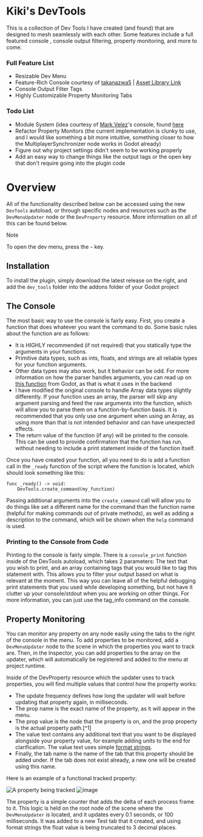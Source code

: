 # Kiki's DevTools
This is a collection of Dev Tools I have created (and found) that are designed to mesh seamlessly with each other. Some features include a full featured console , console output filtering, property monitoring, and more to come.

### Full Feature List
- Resizable Dev Menu
- Feature-Rich Console courtesy of [takanazwa5](https://github.com/takanazwa5) | [Asset Library Link](https://godotengine.org/asset-library/asset/3533)
- Console Output Filter Tags
- Highly Customizable Property Monitoring Tabs

### Todo List
- Module System (idea courtesy of [Mark Velez](https://github.com/MarkVelez)'s console, found [here](https://github.com/MarkVelez/godot-simply-console)
- Refactor Property Monitors (the current implementation is clunky to use, and I would like something a bit more intuitive, something closer to how the MultiplayerSynchronizer node works in Godot already)
- Figure out why project settings didn't seem to be working properly
- Add an easy way to change things like the output tags or the open key that don't require going into the plugin code

# Overview
All of the functionality described below can be accessed using the new `DevTools` autoload, or through specific nodes and resources such as the `DevMenuUpdater` node or the `DevProperty` resource. More information on all of this can be found below. 

> [!NOTE] 
> To open the dev menu, press the `~` key.

## Installation
To install the plugin, simply download the latest release on the right, and add the `dev_tools` folder into the addons folder of your Godot project

## The Console
The most basic way to use the console is fairly easy. First, you create a function that does whatever you want the command to do. Some basic rules about the function are as follows:
- It is HIGHLY recommended (if not required) that you statically type the arguments in your functions.
- Primitive data types, such as ints, floats, and strings are all reliable types for your function arguments.
- Other data types may also work, but it behavior can be odd. For more information on how the parser handles arguments, you can read up on [this function](https://docs.godotengine.org/en/stable/classes/class_%40globalscope.html#class-globalscope-method-type-convert) from Godot, as that is what it uses in the backend
- I have modified the original console to handle Array data types slightly differently. If your function uses an array, the parser will skip any argument parsing and feed the raw arguments into the function, which will allow you to parse them on a function-by-function basis. It is recommended that you only use one argument when using an Array, as using more than that is not intended behavior and can have unexpected effects.
- The return value of the function (if any) will be printed to the console. This can be used to provide confirmation that the function has run, without needing to include a print statement inside of the function itself.

Once you have created your function, all you need to do is add a function call in the `_ready` function of the script where the function is located, which should look something like this:
```
func _ready() -> void:
	DevTools.create_command(my_function)
```
Passing additional arguments into the `create_command` call will allow you to do things like set a different name for the command than the function name (helpful for making commands out of private methods), as well as adding a description to the command, which will be shown when the `help` command is used.

### Printing to the Console from Code
Printing to the console is fairly simple. There is a `console_print` function inside of the DevTools autoload, which takes 2 parameters: The text that you wish to print, and an array containing tags that you would like to tag this statement with. This allows you to filter your output based on what is relevant at the moment. This way you can leave all of the helpful debugging print statements that you used while developing something, but not have it clutter up your console/stdout when you are working on other things. For more information, you can just use the tag_info command on the console.

## Property Monitoring
You can monitor any property on any node easily using the tabs to the right of the console in the menu. To add properties to be monitored, add a `DevMenuUpdater` node to the scene in which the properties you want to track are. Then, in the Inspector, you can add properties to the array on the updater, which will automatically be registered and added to the menu at project runtime.

Inside of the DevProperty resource which the updater uses to track properties, you will find multiple values that control how the property works:
- The update frequency defines how long the updater will wait before updating that property again, in milliseconds.
- The prop name is the exact name of the property, as it will appear in the menu.
- The prop value is the node that the property is on, and the prop property is the actual property path.[^1]
- The value text contains any additional text that you want to be displayed alongside your property value, for example adding units to the end for clarification. The value text uses simple [format strings](https://docs.godotengine.org/en/stable/tutorials/scripting/gdscript/gdscript_format_string.html).
- Finally, the tab name is the name of the tab that this property should be added under. If the tab does not exist already, a new one will be created using this name.

Here is an example of a functional tracked property:

![A property being tracked](https://github.com/user-attachments/assets/c33c0035-1a0e-44ec-86a0-f0aaebe35a41)
![image](https://github.com/user-attachments/assets/26ac3145-cb08-48f6-b209-1af943d1144c)

The property is a simple counter that adds the delta of each process frame to it. This logic is held on the root node of the scene where the `DevMenuUpdater` is located, and it updates every 0.1 seconds, or 100 milliseconds. It was added to a new Test tab that it created, and using format strings the float value is being truncated to 3 decimal places.
